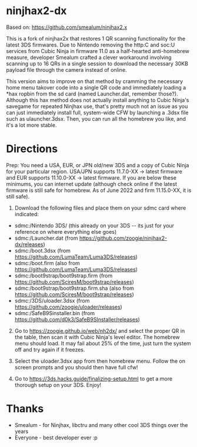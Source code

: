 # ninjhax2-dx
Based on: https://github.com/smealum/ninjhax2.x  

This is a fork of ninjhax2x that restores 1 QR scanning functionality for the latest 3DS firmwares. Due to Nintendo removing the http:C and soc:U services from Cubic Ninja in firmware 11.0 as a half-hearted anti-homebrew measure, developer Smealum crafted a clever workaround involving scanning up to 16 QRs in a single session to download the necessary 30KB payload file through the camera instead of online. 

This version aims to improve on that method by cramming the necessary home menu takover code into a single QR code and immediately loading a *hax ropbin from the sd card (named Launcher.dat, remember those?). Although this hax method does not actually install anything to Cubic Ninja's savegame for repeated Ninjhax use, that's pretty much not an issue as you can just immediately install full, system-wide CFW by launching a .3dsx file such as ulauncher.3dsx. Then, you can run all the homebrew you like, and it's a lot more stable.
# Directions
Prep: You need a USA, EUR, or JPN old/new 3DS and a copy of Cubic Ninja for your particular region. USA/JPN supports 11.7.0-XX -> latest firmware and EUR supports 11.10.0-XX -> latest firmware. If you are below these minimums, you can internet update (although check online if the latest firmware is still safe for homebrew. As of June 2022 and firm 11.15.0-XX, it is still safe).

1) Download the following files and place them on your sdmc card where indicated:  
- sdmc:/Nintendo 3DS/  		(this already on your 3DS -- its just for your reference on where everything else goes)  
- sdmc:/Launcher.dat  		(from https://github.com/zoogie/ninjhax2-dx/releases)  
- sdmc:/boot.3dsx  		(from https://github.com/LumaTeam/Luma3DS/releases)  
- sdmc:/boot.firm  		(also from https://github.com/LumaTeam/Luma3DS/releases)  
- sdmc:/boot9strap/boot9strap.firm  (from https://github.com/SciresM/boot9strap/releases)  
- sdmc:/boot9strap/boot9strap.firm.sha  (also from https://github.com/SciresM/boot9strap/releases)  
- sdmc:/3DS/uloader.3dsx		(from https://github.com/zoogie/uloader/releases)  
- sdmc:/SafeB9Sinstaller.bin  	(from https://github.com/d0k3/SafeB9SInstaller/releases)  

2) Go to https://zoogie.github.io/web/nh2dx/ and select the proper QR in the table, then scan it with Cubic Ninja's level editor. The homebrew menu should load. It may fail about 25% of the time, just turn the system off and try again if it freezes.

3) Select the uloader.3dsx app from then homebrew menu. Follow the on screen prompts and you should then have full cfw!

4) Go to https://3ds.hacks.guide/finalizing-setup.html to get a more thorough setup on your 3DS. Enjoy!

# Thanks
* Smealum - for Ninjhax, libctru and many other cool 3DS things over the years
* Everyone - best developer ever :p
